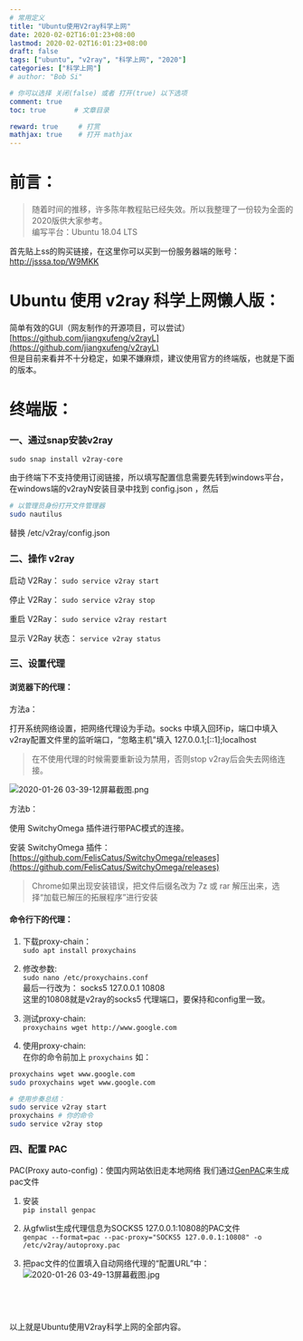 ```yaml
---
# 常用定义
title: "Ubuntu使用V2ray科学上网" 
date: 2020-02-02T16:01:23+08:00 
lastmod: 2020-02-02T16:01:23+08:00 
draft: false  
tags: ["ubuntu", "v2ray", "科学上网", "2020"] 
categories: ["科学上网"]  
# author: "Bob Si" 

# 你可以选择 关闭(false) 或者 打开(true) 以下选项
comment: true
toc: true       # 文章目录

reward: true	 # 打赏
mathjax: true    # 打开 mathjax
---
```


# 前言：

> 随着时间的推移，许多陈年教程贴已经失效。所以我整理了一份较为全面的2020版供大家参考。  
> 编写平台：Ubuntu 18.04 LTS

首先贴上ss的购买链接，在这里你可以买到一份服务器端的账号：  
http://jsssa.top/W9MKK

# Ubuntu 使用 v2ray 科学上网懒人版：
简单有效的GUI（网友制作的开源项目，可以尝试）  
[https://github.com/jiangxufeng/v2rayL](https://github.com/jiangxufeng/v2rayL)  
但是目前来看并不十分稳定，如果不嫌麻烦，建议使用官方的终端版，也就是下面的版本。

# 终端版：

### 一、通过snap安装v2ray

`sudo snap install v2ray-core`

由于终端下不支持使用订阅链接，所以填写配置信息需要先转到windows平台，在windows端的v2rayN安装目录中找到 config.json ，然后  
``` bash
# 以管理员身份打开文件管理器
sudo nautilus
```  
替换 /etc/v2ray/config.json

### 二、操作 v2ray

启动 V2Ray： `sudo service v2ray start`

停止 V2Ray： `sudo service v2ray stop`

重启 V2Ray： `sudo service v2ray restart`

显示 V2Ray 状态： `service v2ray status`

### 三、设置代理

#### 浏览器下的代理：

方法a：

打开系统网络设置，把网络代理设为手动。socks 中填入回环ip，端口中填入v2ray配置文件里的监听端口，“忽略主机”填入 127.0.0.1;[::1];localhost

>在不使用代理的时候需要重新设为禁用，否则stop v2ray后会失去网络连接。

![2020-01-26 03-39-12屏幕截图.png](/images/ubuntu-scientific-internet/03-39-12.png)


方法b：

使用 SwitchyOmega 插件进行带PAC模式的连接。

安装 SwitchyOmega 插件：
[https://github.com/FelisCatus/SwitchyOmega/releases](https://github.com/FelisCatus/SwitchyOmega/releases)

>Chrome如果出现安装错误，把文件后缀名改为 7z 或 rar 解压出来，选择“加载已解压的拓展程序”进行安装

#### 命令行下的代理：

1. 下载proxy-chain：  
`sudo apt install proxychains`

2. 修改参数:  
`sudo nano /etc/proxychains.conf`   
最后一行改为： socks5 127.0.0.1 10808   
这里的10808就是v2ray的socks5 代理端口，要保持和config里一致。

3. 测试proxy-chain:   
`proxychains wget http://www.google.com`

4. 使用proxy-chain:  
在你的命令前加上 `proxychains` 如：  
``` bash
proxychains wget www.google.com
sudo proxychains wget www.google.com

# 使用步奏总结：
sudo service v2ray start
proxychains # 你的命令
sudo service v2ray stop
```

### 四、配置 PAC

PAC(Proxy auto-config)：使国内网站依旧走本地网络
我们通过[GenPAC](https://github.com/JinnLynn/genpac)来生成pac文件

1. 安装  
`pip install genpac`

2. 从gfwlist生成代理信息为SOCKS5 127.0.0.1:10808的PAC文件  
`genpac --format=pac --pac-proxy="SOCKS5 127.0.0.1:10808" -o /etc/v2ray/autoproxy.pac`

3. 把pac文件的位置填入自动网络代理的“配置URL”中：  
![2020-01-26 03-49-13屏幕截图.jpg](/images/ubuntu-scientific-internet/03-49-13.png)

&nbsp;
---
以上就是Ubuntu使用V2ray科学上网的全部内容。